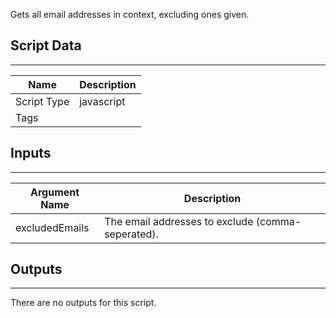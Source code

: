 Gets all email addresses in context, excluding ones given.

## Script Data

---

| **Name** | **Description** |
| --- | --- |
| Script Type | javascript |
| Tags |  |


## Inputs

---

| **Argument Name** | **Description** |
| --- | --- |
| excludedEmails | The email addresses to exclude (comma-seperated). |

## Outputs

---
There are no outputs for this script.
